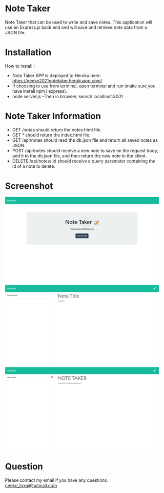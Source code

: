 
# Note Taker
Note Taker that can be used to write and save notes. This application will use an Express.js back end and will save and retrieve note data from a JSON file.

# Installation

How to install :
- Note Taker APP is deployed to Heroku here: https://neeko2021notetaker.herokuapp.com/
- If choosing to use from terminal, open terminal and run
  (make sure you have install npm i express).
- node server.js 
-Then in browser, search localhost:3001

# Note Taker Information
- GET /notes should return the notes.html file.
- GET * should return the index.html file.
- GET /api/notes should read the db.json file and return all saved notes as JSON.
- POST /api/notes should receive a new note to save on the request body, add it to the db.json file,  and then return the new note to the client.
- DELETE /api/notes/:id should receive a query parameter containing the id of a note to delete. 

# Screenshot
![Screenshot2](screenshots/a3.png)
![Screenshot3](screenshots/a1.png)
![Screenshot3](screenshots/a2.png)

# Question

Please contact my email if you have any questions.
neeko_tvxq@hotmail.com
